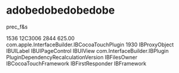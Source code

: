 adobedobedobedobe
=================

prec_f&amp;s



<?xml version="1.0" encoding="UTF-8"?>
<archive type="com.adobe.InterfaceBuilder." version="8.00">
  <data>
		<int key="IBDocument.SystemTarget">1536</int>
		<string key="Document.SystemVersion">12C3006</string>
		<string key="Document.InterfaceBuilderVersion">2844</string>
		<string key="Document.ToolboxVersion">625.00</string>
		<object class="NSMutableDictionary" key="IBDocument.PluginVersions">
			<string key="NS.key.0">com.apple.InterfaceBuilder.IBCocoaTouchPlugin</string>
			<string key="NS.object.0">1930</string>
		</object>
		<array key="IBDocument.IntegratedClassDependencies">
			<string>IBProxyObject</string>
			<string>IBUILabel</string>
			<string>IBUIPageControl</string>
			<string>IBUIView</string>
		</array>
		<array key="IBDocument.PluginDependencies">
			<string>com.InterfaceBuilder.IBPlugin</string>
		</array>
		<object class="NSMutableDictionary" key="IBDocument.Metadata">
			<string key="NS.key.0">PluginDependencyRecalculationVersion</string>
			<integer value="1" key="NS.object.0"/>
		</object>
		<array class="NSMutableArray" key="IBDocument.RootObjects" id="1000">
			<object class="IBProxyObject" id="372490531">
				<string key="IBProxiedObjectIdentifier">IBFilesOwner</string>
				<string key="targetRuntimeIdentifier">IBCocoaTouchFramework</string>
			</object>
			<object class="IBProxyObject" id="843779117">
				<string key="IBProxiedObjectIdentifier">IBFirstResponder</string>
				<string key="targetRuntimeIdentifier">IBFramework</string>
